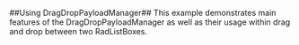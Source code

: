 ##Using DragDropPayloadManager##
This example demonstrates main features of the DragDropPayloadManager as well as their usage within drag and drop between two RadListBoxes.